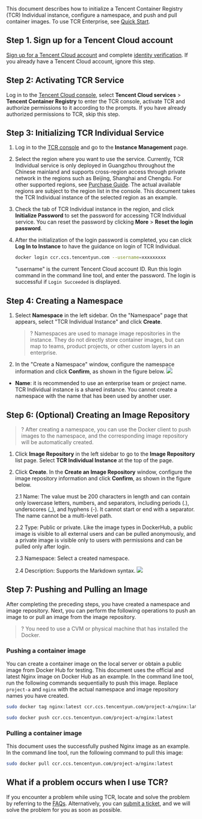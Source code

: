 This document describes how to initialize a Tencent Container Registry (TCR) Individual instance, configure a namespace, and push and pull container images. To use TCR Enterprise, see [Quick Start](https://intl.cloud.tencent.com/document/product/1051/35484).

## Step 1. Sign up for a Tencent Cloud account

[Sign up for a Tencent Cloud account](https://intl.cloud.tencent.com/document/product/378/17985) and complete [identity verification](https://www.tencentcloud.com/document/product/378/3629). If you already have a Tencent Cloud account, ignore this step.

## Step 2: Activating TCR Service

Log in to the [Tencent Cloud console](https://console.cloud.tencent.com/), select **Tencent Cloud services** > **Tencent Container Registry** to enter the TCR console, activate TCR and authorize permissions to it according to the prompts. If you have already authorized permissions to TCR, skip this step.

## Step 3: Initializing TCR Individual Service
1. Log in to the [TCR console](https://console.cloud.tencent.com/tcr) and go to the **Instance Management** page.

2. Select the region where you want to use the service. Currently, TCR Individual service is only deployed in Guangzhou throughout the Chinese mainland and supports cross-region access through private network in the regions such as Beijing, Shanghai and Chengdu. For other supported regions, see [Purchase Guide](https://intl.cloud.tencent.com/document/product/1051/35483). The actual available regions are subject to the region list in the console. This document takes the TCR Individual instance of the selected region as an example.

3. Check the tab of TCR Individual instance in the region, and click **Initialize Password** to set the password for accessing TCR Individual service. You can reset the password by clicking **More** > **Reset the login password**.

4. After the initialization of the login password is completed, you can click **Log In to Instance** to have the guidance on login of TCR Individual.

   ``` bash
   docker login ccr.ccs.tencentyun.com --username=xxxxxxxxx
   ```

    "username" is the current Tencent Cloud account ID.
 Run this login command in the command line tool, and enter the password. The login is successful if `Login Succeeded` is displayed.


## Step 4: Creating a Namespace
1. Select **Namespace** in the left sidebar. On the "Namespace" page that appears, select "TCR Individual Instance" and click **Create**.
   

   > ?
   > Namespaces are used to manage image repositories in the instance. They do not directly store container images, but can map to teams, product projects, or other custom layers in an enterprise.

2. In the "Create a Namespace" window, configure the namespace information and click **Confirm**, as shown in the figure below. 
 ![](https://main.qcloudimg.com/raw/32391c367d9886afff6a3ccc9df7c458.png)

  - **Name**: it is recommended to use an enterprise team or project name. TCR Individual instance is a shared instance. You cannot create a namespace with the name that has been used by another user.


## Step 6: (Optional) Creating an Image Repository

> ?
> After creating a namespace, you can use the Docker client to push images to the namespace, and the corresponding image repository will be automatically created.

1. Click **Image Repository** in the left sidebar to go to the **Image Repository** list page. Select **TCR Individual Instance** at the top of the page.

2. Click **Create**. In the **Create an Image Repository** window, configure the image repository information and click **Confirm**, as shown in the figure below.

   2.1 Name: The value must be 200 characters in length and can contain only lowercase letters, numbers, and separators, including periods (.), underscores (_), and hyphens (-). It cannot start or end with a separator. The name cannot be a multi-level path.

   2.2 Type: Public or private. Like the image types in DockerHub, a public image is visible to all external users and can be pulled anonymously, and a private image is visible only to users with permissions and can be pulled only after login.

    2.3 Namespace: Select a created namespace.

    2.4 Description: Supports the Markdown syntax.
![](https://main.qcloudimg.com/raw/53e12180c089f48728d4b1cb32552dd2.png)


## Step 7: Pushing and Pulling an Image

After completing the preceding steps, you have created a namespace and image repository. Next, you can perform the following operations to push an image to or pull an image from the image repository.

> ?
> You need to use a CVM or physical machine that has installed the Docker.


### Pushing a container image

You can create a container image on the local server or obtain a public image from Docker Hub for testing.
This document uses the official and latest Nginx image on Docker Hub as an example. In the command line tool, run the following commands sequentially to push this image. Replace `project-a` and `nginx` with the actual namespace and image repository names you have created.
``` bash
sudo docker tag nginx:latest ccr.ccs.tencentyun.com/project-a/nginx:latest
```
``` bash
sudo docker push ccr.ccs.tencentyun.com/project-a/nginx:latest
```

### Pulling a container image

This document uses the successfully pushed Nginx image as an example. In the command line tool, run the following command to pull this image:
``` bash
sudo docker pull ccr.ccs.tencentyun.com/project-a/nginx:latest
```

## What if a problem occurs when I use TCR?

If you encounter a problem while using TCR, locate and solve the problem by referring to the [FAQs](https://intl.cloud.tencent.com/document/product/1051/37243). Alternatively, you can [submit a ticket](https://console.intl.cloud.tencent.com/workorder/category), and we will solve the problem for you as soon as possible.